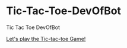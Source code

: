 # Tic-Tac-Toe-DevOfBot
Tic Tac Toe DevOfBot 

[Let's play the Tic-tac-toe Game!](https://shizone-tech.github.io/Tic-Tac-Toe-DevOfBot/)
